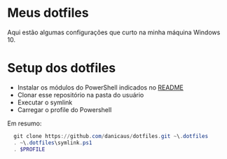 # Meus dotfiles

Aqui estão algumas configurações que curto na minha máquina Windows 10.

# Setup dos dotfiles

- Instalar os módulos do PowerShell indicados no [README](./.config/README.md)
- Clonar esse repositório na pasta do usuário
- Executar o symlink
- Carregar o profile do Powershell

Em resumo:

```powershell
  git clone https://github.com/danicaus/dotfiles.git ~\.dotfiles
  . ~\.dotfiles\symlink.ps1
  . $PROFILE
```
